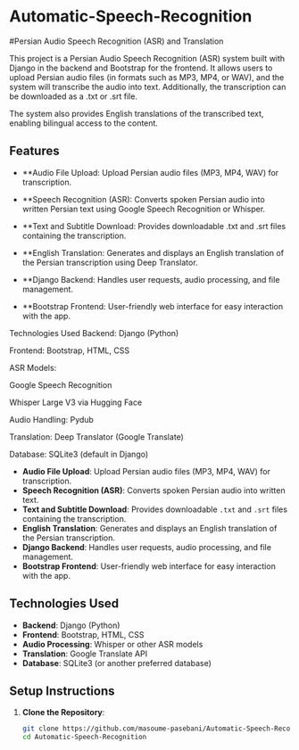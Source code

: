 # Automatic-Speech-Recognition

#Persian Audio Speech Recognition (ASR) and Translation

This project is a Persian Audio Speech Recognition (ASR) system built with Django in the backend and Bootstrap for the frontend. It allows users to upload Persian audio files (in formats such as MP3, MP4, or WAV), and the system will transcribe the audio into text. Additionally, the transcription can be downloaded as a .txt or .srt file.

The system also provides English translations of the transcribed text, enabling bilingual access to the content.

## Features

- **Audio File Upload: Upload Persian audio files (MP3, MP4, WAV) for transcription.

- **Speech Recognition (ASR): Converts spoken Persian audio into written Persian text using Google Speech Recognition or Whisper.

- **Text and Subtitle Download: Provides downloadable .txt and .srt files containing the transcription.

- **English Translation: Generates and displays an English translation of the Persian transcription using Deep Translator.

- **Django Backend: Handles user requests, audio processing, and file management.

- **Bootstrap Frontend: User-friendly web interface for easy interaction with the app.

Technologies Used
Backend: Django (Python)

Frontend: Bootstrap, HTML, CSS

ASR Models:

Google Speech Recognition

Whisper Large V3 via Hugging Face

Audio Handling: Pydub

Translation: Deep Translator (Google Translate)

Database: SQLite3 (default in Django)



- **Audio File Upload**: Upload Persian audio files (MP3, MP4, WAV) for transcription.
- **Speech Recognition (ASR)**: Converts spoken Persian audio into written text.
- **Text and Subtitle Download**: Provides downloadable `.txt` and `.srt` files containing the transcription.
- **English Translation**: Generates and displays an English translation of the Persian transcription.
- **Django Backend**: Handles user requests, audio processing, and file management.
- **Bootstrap Frontend**: User-friendly web interface for easy interaction with the app.

## Technologies Used

- **Backend**: Django (Python)
- **Frontend**: Bootstrap, HTML, CSS
- **Audio Processing**: Whisper or other ASR models
- **Translation**: Google Translate API 
- **Database**: SQLite3 (or another preferred database)
  
## Setup Instructions

1. **Clone the Repository**:
   ```bash
   git clone https://github.com/masoume-pasebani/Automatic-Speech-Recognition.git
   cd Automatic-Speech-Recognition
